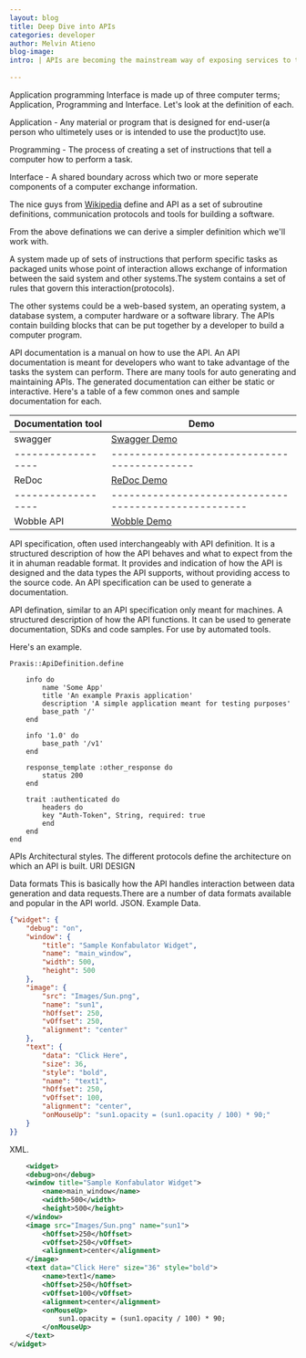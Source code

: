 ```yaml
---
layout: blog
title: Deep Dive into APIs 
categories: developer
author: Melvin Atieno
blog-image: 
intro: | APIs are becoming the mainstream way of exposing services to the world.
 
---
```


Application programming Interface is made up of three computer terms; Application, Programming and Interface. Let's look at the definition of each.

Application - Any material or program that is designed for end-user(a person who ultimetely uses or is intended to use the product)to use.

Programming - The process of creating a set of instructions that tell a computer how to perform a task.

Interface - A shared boundary across which two or more seperate components of a computer exchange information.

The nice guys from [Wikipedia](https://en.wikipedia.org/wiki/Application_programming_interface) define and API as a set of subroutine definitions, communication protocols and tools for building a software.

From the above definations we can derive a simpler definition which we'll work with.

A system made up of sets of instructions that perform specific tasks as packaged units whose point of interaction allows exchange of information between the said system and other systems.The system contains a set of rules that govern this interaction(protocols).

The other systems could be a web-based system, an operating system, a database system, a computer hardware or a software library.
The APIs contain building blocks that can be put together by a developer to build a computer program.

API documentation is a manual on how to use the API. An API documentation is meant for developers who want to take advantage of the tasks the system can perform.
There are many tools for auto generating and maintaining APIs. The generated documentation can either be static or interactive. Here's a table of a few common ones and sample documentation for each.

| Documentation tool | Demo                                        |
| ------------------ | --------------------------------------------|
| swagger            |[Swagger Demo](http://petstore.swagger.io/) |
| ------------------ |--------------------------------------------|
| ReDoc              | [ReDoc Demo](https://rebilly.github.io/RebillyAPI/#)|
| ------------------ |-----------------------------------------------------|
| Wobble API         | [Wobble Demo](https://50-53007065-gh.circle-artifacts.com/0/tmp/circle-artifacts.8SMOD8H/index.html#our-api)|






API specification, often used interchangeably with API definition. It is a structured description of how the API behaves and what to expect from the it in ahuman readable format. It provides and indication of how the API is designed and the data types the API supports, without providing access to the source code.
An API specification can be used to generate a documentation.


API defination, similar to an API specification only meant for machines. A structured description of how the API functions. It can be used to generate documentation, SDKs and code samples. For use by automated tools.


Here's an example.

```
Praxis::ApiDefinition.define

    info do
        name 'Some App'
        title 'An example Praxis application'
        description 'A simple application meant for testing purposes'
        base_path '/'
    end

    info '1.0' do
        base_path '/v1'
    end

    response_template :other_response do
        status 200
    end

    trait :authenticated do
        headers do
        key "Auth-Token", String, required: true
        end
    end
end
```

APIs Architectural styles.
The different protocols define the architecture on which an API is built.
URI DESIGN


Data formats
This is basically how the API handles interaction between data generation and data requests.There are a number of data formats available and popular in the API world.
JSON.
Example Data.
```json 
{"widget": {
    "debug": "on",
    "window": {
        "title": "Sample Konfabulator Widget",
        "name": "main_window",
        "width": 500,
        "height": 500
    },
    "image": { 
        "src": "Images/Sun.png",
        "name": "sun1",
        "hOffset": 250,
        "vOffset": 250,
        "alignment": "center"
    },
    "text": {
        "data": "Click Here",
        "size": 36,
        "style": "bold",
        "name": "text1",
        "hOffset": 250,
        "vOffset": 100,
        "alignment": "center",
        "onMouseUp": "sun1.opacity = (sun1.opacity / 100) * 90;"
    }
}}    

```
XML.
```xml
    <widget>
    <debug>on</debug>
    <window title="Sample Konfabulator Widget">
        <name>main_window</name>
        <width>500</width>
        <height>500</height>
    </window>
    <image src="Images/Sun.png" name="sun1">
        <hOffset>250</hOffset>
        <vOffset>250</vOffset>
        <alignment>center</alignment>
    </image>
    <text data="Click Here" size="36" style="bold">
        <name>text1</name>
        <hOffset>250</hOffset>
        <vOffset>100</vOffset>
        <alignment>center</alignment>
        <onMouseUp>
            sun1.opacity = (sun1.opacity / 100) * 90;
        </onMouseUp>
    </text>
</widget>
```




